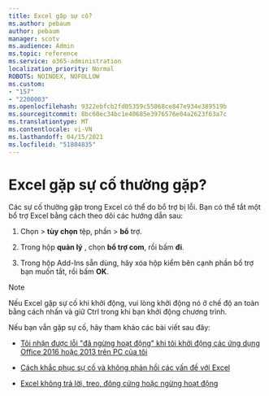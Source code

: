 ```yaml
---
title: Excel gặp sự cố?
ms.author: pebaum
author: pebaum
manager: scotv
ms.audience: Admin
ms.topic: reference
ms.service: o365-administration
localization_priority: Normal
ROBOTS: NOINDEX, NOFOLLOW
ms.custom:
- "157"
- "2200003"
ms.openlocfilehash: 9322ebfcb2fd05359c55068ce847e934e389519b
ms.sourcegitcommit: 8bc60ec34bc1e40685e3976576e04a2623f63a7c
ms.translationtype: MT
ms.contentlocale: vi-VN
ms.lasthandoff: 04/15/2021
ms.locfileid: "51804835"
---
```

# <a name="frequent-excel-crashes"></a>Excel gặp sự cố thường gặp?

Các sự cố thường gặp trong Excel có thể do bổ trợ bị lỗi. Bạn có thể tắt một bổ trợ Excel bằng cách theo dõi các hướng dẫn sau:
  
1. Chọn  \> **tùy chọn** tệp, phần \> **bổ** trợ.

2. Trong hộp **quản lý** , chọn **bổ trợ com**, rồi bấm **đi**.

3. Trong hộp Add-Ins sẵn dùng, hãy xóa hộp kiểm bên cạnh phần bổ trợ bạn muốn tắt, rồi bấm **OK**.

> [!NOTE]
> Nếu Excel gặp sự cố khi khởi động, vui lòng khởi động nó ở chế độ an toàn bằng cách nhấn và giữ Ctrl trong khi bạn khởi động chương trình.
  
Nếu bạn vẫn gặp sự cố, hãy tham khảo các bài viết sau đây:
  
- [Tôi nhận được lỗi "đã ngừng hoạt động" khi tôi khởi động các ứng dụng Office 2016 hoặc 2013 trên PC của tôi](https://support.office.com/article/52bd7985-4e99-4a35-84c8-2d9b8301a2fa.aspx)

- [Cách khắc phục sự cố và không phản hồi các vấn đề với Excel](https://support.microsoft.com/help/2758592/how-to-troubleshoot-crashing-and-not-responding-issues-with-excel)

- [Excel không trả lời, treo, đông cứng hoặc ngừng hoạt động](https://support.office.com/article/37e7d3c9-9e84-40bf-a805-4ca6853a1ff4.aspx)
